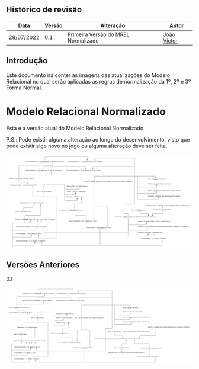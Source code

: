 ## Histórico de revisão

  |Data|Versão|Alteração|Autor| 
  |----|------|---------|-----|
  |28/07/2022|0.1|Primeira Versão do MREL Normalizado|[João Victor](https://github.com/jvBatista)|
  
 
## Introdução

Este documento irá conter as imagens das atualizações do Modelo Relacional no qual serão aplicadas as regras de normalização da 1º, 2º e 3º Forma Normal.

# Modelo Relacional Normalizado

  Esta é a versão atual do Modelo Relacional Normalizado
  
  P.S.: Pode existir alguma alteração ao longo do desenvolvimento, visto que pode existir algo novo no jogo ou alguma alteração deve ser feita.
  

![0.2](../images/MREL_NORM02.png)

## Versões Anteriores

<summary>0.1</summary>
  
  ![0.1](../images/MREL_NORM01.png)
  
</details>

